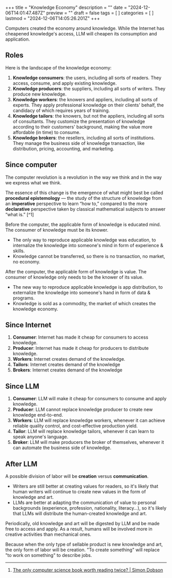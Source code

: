 +++
title = "Knowledge Economy"
description = ""
date = "2024-12-06T14:01:47.487Z"
preview = ""
draft = false
tags = [ ]
categories = [ ]
lastmod = "2024-12-06T14:05:26.201Z"
+++

Computers created the economy around knowledge. While the Internet has cheapened knowledge's access, LLM will cheapen its consumption and application.

## Roles

Here is the landscape of the knowledge economy:

1.  **Knowledge consumers**: the users, including all sorts of readers. They access, consume, and apply existing knowledge.
2.  **Knowledge producers**: the suppliers, including all sorts of writers. They produce new knowledge.
3.  **Knowledge workers**: the knowers and appliers, including all sorts of experts. They apply professional knowledge on their clients' behalf, the candidacy of which requires years of training.
4.  **Knowledge tailors**: the knowers, but not the appliers, including all sorts of consultants. They customize the presentation of knowledge according to their customers' background, making the value more affordable (in time) to consume.
5.  **Knowledge brokers**: the resellers, including all sorts of institutions. They manage the business side of knowledge transaction, like distribution, pricing, accounting, and marketing.

## Since computer

The computer revolution is a revolution in the way we think and in the way we express what we think.

The essence of this change is the emergence of what might best be called **procedural epistemology** — the study of the structure of knowledge from an **imperative** perspective to learn “how to,” compared to the more **declarative** perspective taken by classical mathematical subjects to answer “what is.” [^1]

Before the computer, the applicable form of knowledge is educated mind. The consumer of knowledge must be its knower.
-   The only way to reproduce applicable knowledge was education, to internalize the knowledge into someone's mind in form of experience & skills.
-   Knowledge cannot be transferred, so there is no transaction, no market, no economy.

After the computer, the applicable form of knowledge is value. The consumer of knowledge only needs to be the knower of its value.
-   The new way to reproduce applicable knowledge is app distribution, to externalize the knowledge into someone's hand in form of data & programs.
-   Knowledge is sold as a commodity, the market of which creates the knowledge economy.

## Since Internet

1.  **Consumer**: Internet has made it cheap for consumers to access knowledge.
2.  **Producer**: Internet has made it cheap for producers to distribute knowledge.
3.  **Workers**: Internet creates demand of the knowledge.
4.  **Tailors**: Internet creates demand of the knowledge
5.  **Brokers**: Internet creates demand of the knowledge

## Since LLM

1.  **Consumer**: LLM will make it cheap for consumers to consume and apply knowledge.
2.  **Producer**: LLM cannot replace knowledge producer to create new knowledge end-to-end.
3.  **Workers**: LLM will replace knowledge workers, whenever it can achieve reliable quality control, and cost-effective production yield.
4.  **Tailor**: LLM will replace knowledge tailors, whenever it can learn to speak anyone's language.
5.  **Broker**: LLM will make producers the broker of themselves, whenever it can automate the business side of knowledge.

## After LLM

A possible division of labor will be **creation** versus **communication**.

-   Writers are still better at creating values for readers, so it's likely that human writers will continue to create new values in the form of knowledge and art.
-   LLMs are better at adapting the communication of value to personal backgrounds (experience, profession, nationality, literacy…), so it's likely that LLMs will distribute the human-created knowledge and art.

Periodically, old knowledge and art will be digested by LLM and be made free to access and apply. As a result, humans will be involved more in creative activities than mechanical ones.

Because when the only type of sellable product is new knowledge and art, the only form of labor will be creation. "To create something" will replace "to work on something" to describe jobs.


---

1.  [The only computer science book worth reading twice? | Simon Dobson](https://simondobson.org/2010/05/14/cs-book-worth-reading-twice)